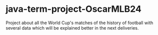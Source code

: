 # java-term-project-OscarMLB24

Project about all the World Cup's matches of the history of football with several data which will be explained better in the next deliveries.
